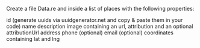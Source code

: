 Create a file Data.re and inside a list of places with the following properties:

id (generate uuids via uuidgenerator.net and copy & paste them in your code)
name
description
image containing an url, attribution and an optional attributionUrl
address
phone (optional)
email (optional)
coordinates containing lat and lng
